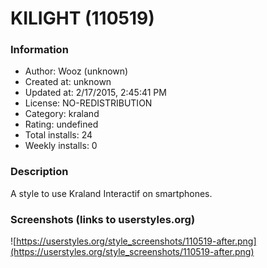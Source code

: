 # KILIGHT (110519)

### Information
- Author: Wooz (unknown)
- Created at: unknown
- Updated at: 2/17/2015, 2:45:41 PM
- License: NO-REDISTRIBUTION
- Category: kraland
- Rating: undefined
- Total installs: 24
- Weekly installs: 0


### Description
A style to use Kraland Interactif on smartphones.


### Screenshots (links to userstyles.org)
![https://userstyles.org/style_screenshots/110519-after.png](https://userstyles.org/style_screenshots/110519-after.png)


